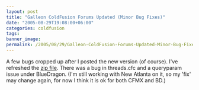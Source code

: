```yaml
---
layout: post
title: "Galleon ColdFusion Forums Updated (Minor Bug Fixes)"
date: "2005-08-29T19:08:00+06:00"
categories: coldfusion 
tags: 
banner_image: 
permalink: /2005/08/29/Galleon-ColdFusion-Forums-Updated-Minor-Bug-Fixes
---
```


A few bugs cropped up after I posted the new version (of course). I've refreshed the <a href="http://ray.camdenfamily.com/downloads/forums.zip">zip file</a>. There was a bug in threads.cfc and a queryparam issue under BlueDragon. (I'm still working with New Atlanta on it, so my 'fix' may change again, for now I think it is ok for both CFMX and BD.)
